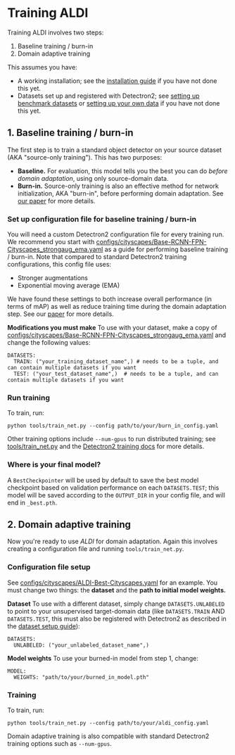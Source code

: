 # Training ALDI

Training ALDI involves two steps:
1. Baseline training / burn-in
2. Domain adaptive training

This assumes you have:
- A working installation; see the [installation guide](INSTALL.md) if you have not done this yet.
- Datasets set up and registered with Detectron2; see [setting up benchmark datasets](DATASETS.md) or [setting up your own data](CUSTOM_DATA.md) if you have not done this yet.

## 1. Baseline training / burn-in

The first step is to train a standard object detector on your source dataset (AKA "source-only training"). This has two purposes:

- **Baseline.** For evaluation, this model tells you the best you can do *before domain adaptation*, using only source-domain data.
- **Burn-in.** Source-only training is also an effective method for network initialization, AKA "burn-in", before performing domain adaptation. See [our paper]() for more details.

### Set up configuration file for baseline training / burn-in

You will need a custom Detectron2 configuration file for every training run. We recommend you start with [configs/cityscapes/Base-RCNN-FPN-Cityscapes_strongaug_ema.yaml](../configs/cityscapes/Base-RCNN-FPN-Cityscapes_strongaug_ema.yaml) as a guide for performing baseline training / burn-in. Note that compared to standard Detectron2 training configurations, this config file uses:

- Stronger augmentations
- Exponential moving average (EMA)

We have found these settings to both increase overall performance (in terms of mAP) as well as reduce training time during the domain adaptation step. See our [paper]() for more details.

**Modifications you must make** To use with your dataset, make a copy of [configs/cityscapes/Base-RCNN-FPN-Cityscapes_strongaug_ema.yaml](../configs/cityscapes/Base-RCNN-FPN-Cityscapes_strongaug_ema.yaml) and change the following values:

```
DATASETS:
  TRAIN: ("your_training_dataset_name",) # needs to be a tuple, and can contain multiple datasets if you want
  TEST: ("your_test_dataset_name",)  # needs to be a tuple, and can contain multiple datasets if you want
```

### Run training

To train, run:

```
python tools/train_net.py --config path/to/your/burn_in_config.yaml
```

Other training options include `--num-gpus` to run distributed training; see [tools/train_net.py](../tools/train_net.py) and the [Detectron2 training docs](https://detectron2.readthedocs.io/en/latest/tutorials/getting_started.html#training-evaluation-in-command-line) for more details.

### Where is your final model? 

A `BestCheckpointer` will be used by default to save the best model checkpoint based on validation performance on each `DATASETS.TEST`; this model will be saved according to the `OUTPUT_DIR` in your config file, and will end in `_best.pth`.

## 2. Domain adaptive training

Now you're ready to use $ALDI$ for domain adaptation. Again this involves creating a configuration file and running `tools/train_net.py`.

### Configuration file setup 

See [configs/cityscapes/ALDI-Best-Cityscapes.yaml](../configs/cityscapes/ALDI-Best-Cityscapes.yaml) for an example. You must change two things: the **dataset** and the **path to initial model weights.**

**Dataset** To use with a different dataset, simply change `DATASETS.UNLABELED` to point to your unsupervised target-domain data (like `DATASETS.TRAIN` AND `DATASETS.TEST`, this must also be registered with Detectron2 as described in the [dataset setup guide](CUSTOM_DATA.md)):

```
DATASETS:
  UNLABELED: ("your_unlabeled_dataset_name",)
```

**Model weights** To use your burned-in model from step 1, change:

```
MODEL:
  WEIGHTS: "path/to/your/burned_in_model.pth"
```

### Training

To train, run:

```
python tools/train_net.py --config path/to/your/aldi_config.yaml
```

Domain adaptive training is also compatible with standard Detectron2 training options such as `--num-gpus`.

